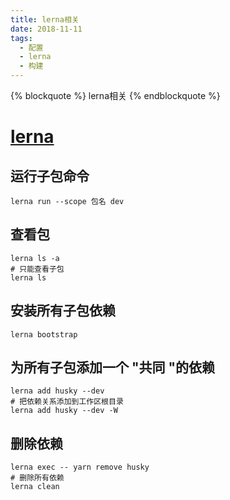 ```yaml
---
title: lerna相关
date: 2018-11-11
tags:
  - 配置
  - lerna
  - 构建
---
```


{% blockquote %} lerna相关 {% endblockquote %}

<!--more-->

# [lerna](https://github.com/lerna/lerna)

## 运行子包命令

```shell
lerna run --scope 包名 dev
```

## 查看包

```shell
lerna ls -a
# 只能查看子包
lerna ls
```

## 安装所有子包依赖

```shell
lerna bootstrap 
```

## 为所有子包添加一个 "共同 "的依赖

```shell
lerna add husky --dev 
# 把依赖关系添加到工作区根目录
lerna add husky --dev -W 
```

## 删除依赖

```shell
lerna exec -- yarn remove husky
# 删除所有依赖
lerna clean
```
